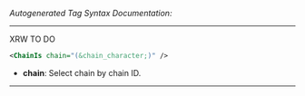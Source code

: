 _Autogenerated Tag Syntax Documentation:_

---
XRW TO DO

```xml
<ChainIs chain="(&chain_character;)" />
```

-   **chain**: Select chain by chain ID.

---

